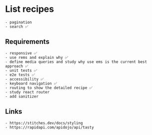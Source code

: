 # List recipes

    - pagination
    - search ✅

## Requirements

    - responsive ✅
    - use rems and explain why ✅
    - define media queries and study why use ems is the current best approach ✅
    - unit tests ✅
    - e2e tests ✅
    - accessibility ✅
    - keyboard navigation ✅
    - routing to show the detailed recipe ✅
    - study react router
    - add sanitizer

## Links

    - https://stitches.dev/docs/styling
    - https://rapidapi.com/apidojo/api/tasty